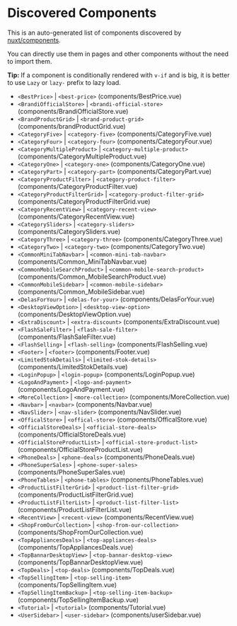 # Discovered Components

This is an auto-generated list of components discovered by [nuxt/components](https://github.com/nuxt/components).

You can directly use them in pages and other components without the need to import them.

**Tip:** If a component is conditionally rendered with `v-if` and is big, it is better to use `Lazy` or `lazy-` prefix to lazy load.

- `<BestPrice>` | `<best-price>` (components/BestPrice.vue)
- `<BrandiOfficialStore>` | `<brandi-official-store>` (components/BrandiOfficialStore.vue)
- `<BrandProductGrid>` | `<brand-product-grid>` (components/brandProductGrid.vue)
- `<CategoryFive>` | `<category-five>` (components/CategoryFive.vue)
- `<CategoryFour>` | `<category-four>` (components/CategoryFour.vue)
- `<CategoryMultipleProduct>` | `<category-multiple-product>` (components/CategoryMultipleProduct.vue)
- `<CategoryOne>` | `<category-one>` (components/CategoryOne.vue)
- `<CategoryPart>` | `<category-part>` (components/CategoryPart.vue)
- `<CategoryProductFilter>` | `<category-product-filter>` (components/CategoryProductFilter.vue)
- `<CategoryProductFilterGrid>` | `<category-product-filter-grid>` (components/CategoryProductFilterGrid.vue)
- `<CategoryRecentView>` | `<category-recent-view>` (components/CategoryRecentView.vue)
- `<CategorySliders>` | `<category-sliders>` (components/CategorySliders.vue)
- `<CategoryThree>` | `<category-three>` (components/CategoryThree.vue)
- `<CategoryTwo>` | `<category-two>` (components/CategoryTwo.vue)
- `<CommonMiniTabNavbar>` | `<common-mini-tab-navbar>` (components/Common_MiniTabNavbar.vue)
- `<CommonMobileSearchProduct>` | `<common-mobile-search-product>` (components/Common_MobileSearchProduct.vue)
- `<CommonMobileSidebar>` | `<common-mobile-sidebar>` (components/Common_MobileSidebar.vue)
- `<DelasForYour>` | `<delas-for-your>` (components/DelasForYour.vue)
- `<DesktopViewOption>` | `<desktop-view-option>` (components/DesktopViewOption.vue)
- `<ExtraDiscount>` | `<extra-discount>` (components/ExtraDiscount.vue)
- `<FlashSaleFilter>` | `<flash-sale-filter>` (components/FlashSaleFilter.vue)
- `<FlashSelling>` | `<flash-selling>` (components/FlashSelling.vue)
- `<Footer>` | `<footer>` (components/Footer.vue)
- `<LimitedStokDetails>` | `<limited-stok-details>` (components/LimitedStokDetails.vue)
- `<LoginPopup>` | `<login-popup>` (components/LoginPopup.vue)
- `<LogoAndPayment>` | `<logo-and-payment>` (components/LogoAndPayment.vue)
- `<MoreCollection>` | `<more-collection>` (components/MoreCollection.vue)
- `<Navbar>` | `<navbar>` (components/Navbar.vue)
- `<NavSlider>` | `<nav-slider>` (components/NavSlider.vue)
- `<OfficalStore>` | `<offical-store>` (components/OfficalStore.vue)
- `<OfficialStoreDeals>` | `<official-store-deals>` (components/OfficialStoreDeals.vue)
- `<OfficialStoreProductList>` | `<official-store-product-list>` (components/OfficialStoreProductList.vue)
- `<PhoneDeals>` | `<phone-deals>` (components/PhoneDeals.vue)
- `<PhoneSuperSales>` | `<phone-super-sales>` (components/PhoneSuperSales.vue)
- `<PhoneTables>` | `<phone-tables>` (components/PhoneTables.vue)
- `<ProductListFilterGrid>` | `<product-list-filter-grid>` (components/ProductListFilterGrid.vue)
- `<ProductListFilterList>` | `<product-list-filter-list>` (components/ProductListFilterList.vue)
- `<RecentView>` | `<recent-view>` (components/RecentView.vue)
- `<ShopFromOurCollection>` | `<shop-from-our-collection>` (components/ShopFromOurCollection.vue)
- `<TopAppliancesDeals>` | `<top-appliances-deals>` (components/TopAppliancesDeals.vue)
- `<TopBannarDesktopView>` | `<top-bannar-desktop-view>` (components/TopBannarDesktopView.vue)
- `<TopDeals>` | `<top-deals>` (components/TopDeals.vue)
- `<TopSellingItem>` | `<top-selling-item>` (components/TopSellingItem.vue)
- `<TopSellingItemBackup>` | `<top-selling-item-backup>` (components/TopSellingItemBackup.vue)
- `<Tutorial>` | `<tutorial>` (components/Tutorial.vue)
- `<UserSidebar>` | `<user-sidebar>` (components/userSidebar.vue)
